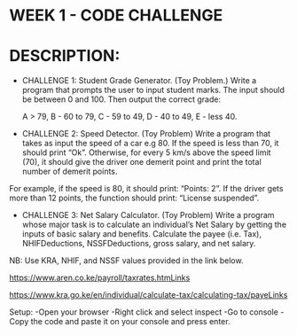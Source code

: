 # WEEK 1 - CODE CHALLENGE

# DESCRIPTION:
- CHALLENGE 1: Student Grade Generator. (Toy Problem.)
Write a program that prompts the user to input student marks. The input should be between 0 and 100. Then output the correct grade:

  A > 79, B - 60 to 79, C - 59 to 49, D - 40 to 49, E - less 40.

- CHALLENGE 2: Speed Detector. (Toy Problem)
Write a program that takes as input the speed of a car e.g 80. If the speed is less than 70, it should print “Ok”. Otherwise, for every 5 km/s above the speed limit (70), it should give the driver one demerit point and print the total number of demerit points.

For example, if the speed is 80, it should print: “Points: 2”. If the driver gets more than 12 points, the function should print: “License suspended”.

- CHALLENGE 3: Net Salary Calculator. (Toy Problem)
Write a program whose major task is to calculate an individual’s Net Salary by getting the inputs of basic salary and benefits. Calculate the payee (i.e. Tax), NHIFDeductions, NSSFDeductions, gross salary, and net salary.

NB: Use KRA, NHIF, and NSSF values provided in the link below.

https://www.aren.co.ke/payroll/taxrates.htmLinks 

https://www.kra.go.ke/en/individual/calculate-tax/calculating-tax/payeLinks

Setup:
-Open your browser
-Right click and select inspect
-Go to console 
-Copy the code and paste it on your console and press enter.


